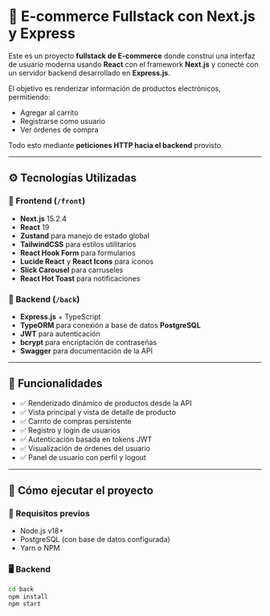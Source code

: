 # 🛒 E-commerce Fullstack con Next.js y Express

Este es un proyecto **fullstack de E-commerce** donde construí una interfaz de usuario moderna usando **React** con el framework **Next.js** y conecté con un servidor backend desarrollado en **Express.js**.

El objetivo es renderizar información de productos electrónicos, permitiendo:
- Agregar al carrito
- Registrarse como usuario
- Ver órdenes de compra  

Todo esto mediante **peticiones HTTP hacia el backend** provisto.

---

## ⚙️ Tecnologías Utilizadas

### 🧠 Frontend (`/front`)
- **Next.js** 15.2.4  
- **React** 19  
- **Zustand** para manejo de estado global  
- **TailwindCSS** para estilos utilitarios  
- **React Hook Form** para formularios  
- **Lucide React** y **React Icons** para íconos  
- **Slick Carousel** para carruseles  
- **React Hot Toast** para notificaciones  

### 🚀 Backend (`/back`)
- **Express.js** + TypeScript  
- **TypeORM** para conexión a base de datos **PostgreSQL**  
- **JWT** para autenticación  
- **bcrypt** para encriptación de contraseñas  
- **Swagger** para documentación de la API  

---

## 🧩 Funcionalidades
- ✅ Renderizado dinámico de productos desde la API  
- ✅ Vista principal y vista de detalle de producto  
- ✅ Carrito de compras persistente  
- ✅ Registro y login de usuarios  
- ✅ Autenticación basada en tokens JWT  
- ✅ Visualización de órdenes del usuario  
- ✅ Panel de usuario con perfil y logout  

---

## 🚀 Cómo ejecutar el proyecto

### 🔧 Requisitos previos
- Node.js v18+  
- PostgreSQL (con base de datos configurada)  
- Yarn o NPM  

### 🖥 Backend
```bash
cd back
npm install
npm start
